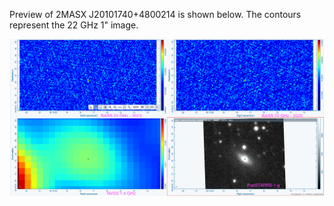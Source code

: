 Preview of 2MASX J20101740+4800214 is shown below. The contours represent the 22 GHz 1" image. 

![2MASXJ20101740+4800214.png](2MASXJ20101740+4800214.png "2MASXJ20101740+4800214")


